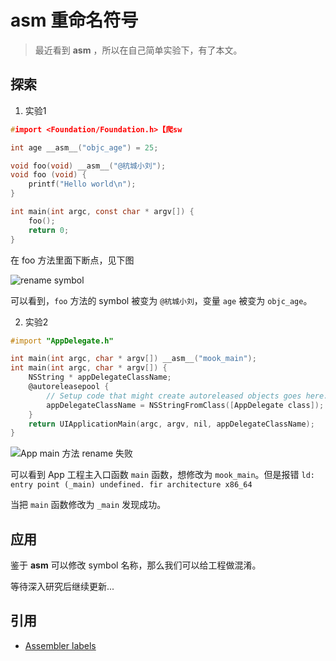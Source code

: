 # __asm__ 重命名符号

> 最近看到 __asm__ ，所以在自己简单实验下，有了本文。


## 探索

1. 实验1
```c
#import <Foundation/Foundation.h>【爬sw

int age __asm__("objc_age") = 25;

void foo(void) __asm__("@杭城小刘");
void foo (void) {
    printf("Hello world\n");
}

int main(int argc, const char * argv[]) {
    foo();
    return 0;
}
```

在 foo 方法里面下断点，见下图

![rename symbol](./../assets/2020-02-25-asm.png)

可以看到，`foo` 方法的 symbol 被变为 `@杭城小刘`，变量 `age` 被变为 `objc_age`。

2. 实验2
```objective-c
#import "AppDelegate.h"

int main(int argc, char * argv[]) __asm__("mook_main");
int main(int argc, char * argv[]) {
    NSString * appDelegateClassName;
    @autoreleasepool {
        // Setup code that might create autoreleased objects goes here.
        appDelegateClassName = NSStringFromClass([AppDelegate class]);
    }
    return UIApplicationMain(argc, argv, nil, appDelegateClassName);
}
```

![App main 方法 rename 失败](./../assets/2020-02-25-asm2.png)

可以看到 App 工程主入口函数 `main` 函数，想修改为 `mook_main`。但是报错 `ld: entry point (_main) undefined. fir architecture x86_64`

当把 `main` 函数修改为 `_main` 发现成功。




## 应用

鉴于 __asm__ 可以修改 symbol 名称，那么我们可以给工程做混淆。

等待深入研究后继续更新...




## 引用

- [Assembler labels](http://infocenter.arm.com/help/index.jsp?topic=/com.arm.doc.dui0491f/Cacgegch.html)

